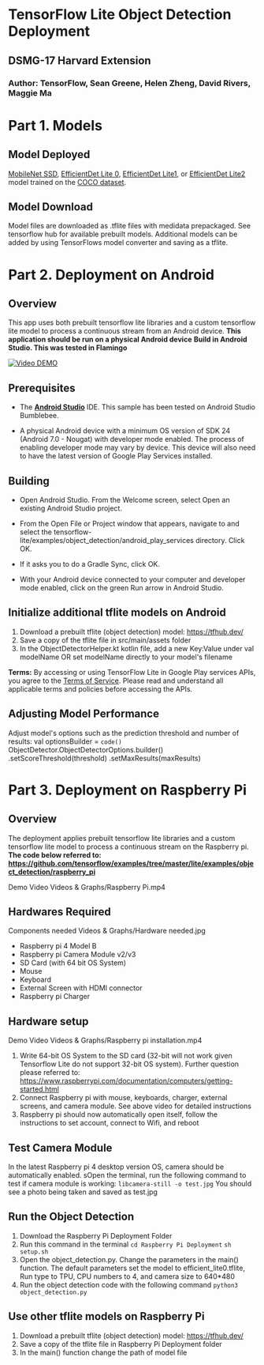 # TensorFlow Lite Object Detection Deployment
## DSMG-17 Harvard Extension
### Author: TensorFlow, Sean Greene, Helen Zheng, David Rivers, Maggie Ma

# Part 1. Models
## Model Deployed
[MobileNet SSD](https://tfhub.dev/tensorflow/lite-model/ssd_mobilenet_v1/1/metadata/2),
[EfficientDet Lite 0](https://tfhub.dev/tensorflow/lite-model/efficientdet/lite0/detection/metadata/1),
[EfficientDet Lite1](https://tfhub.dev/tensorflow/lite-model/efficientdet/lite1/detection/metadata/1),
or
[EfficientDet Lite2](https://tfhub.dev/tensorflow/lite-model/efficientdet/lite2/detection/metadata/1)
model trained on the [COCO dataset](http://cocodataset.org/).

## Model Download
Model files are downloaded as .tflite files with medidata prepackaged. See tensorflow hub for available prebuilt models. 
Additional models can be added by using TensorFlows model converter and saving as a tflite.

# Part 2. Deployment on Android
## Overview
This app uses both prebuilt tensorflow lite libraries and a custom tensorflow lite model to process a continuous stream from an Android device. 
**This application should be run on a physical Android device**
**Build in Android Studio. This was tested in Flamingo**

[![Video DEMO]()]([https://www.youtube.com/watch?v=WqbGBtzQJUc])

## Prerequisites

*   The **[Android Studio](https://developer.android.com/studio/index.html)**
    IDE. This sample has been tested on Android Studio Bumblebee.

*   A physical Android device with a minimum OS version of SDK 24 (Android 7.0 -
    Nougat) with developer mode enabled. The process of enabling developer mode
    may vary by device. This device will also need to have the latest version of
    Google Play Services installed.

## Building

*   Open Android Studio. From the Welcome screen, select Open an existing
    Android Studio project.

*   From the Open File or Project window that appears, navigate to and select
    the tensorflow-lite/examples/object_detection/android_play_services
    directory. Click OK.

*   If it asks you to do a Gradle Sync, click OK.

*   With your Android device connected to your computer and developer mode
    enabled, click on the green Run arrow in Android Studio.

## Initialize additional tflite models on Android
1. Download a prebuilt tflite (object detection) model: https://tfhub.dev/
2. Save a copy of the tflite file in src/main/assets folder
3. In the ObjectDetectorHelper.kt kotlin file, add a new Key:Value under val modelName OR set modelName directly to your model's filename

**Terms:** By accessing or using TensorFlow Lite in Google Play services APIs,
you agree to the [Terms of Service](https://www.tensorflow.org/lite/android/play_services#tos).
Please read and understand all applicable terms and policies before accessing
the APIs. 

##  Adjusting Model Performance  
Adjust model's options such as the prediction threshold and number of results:
val optionsBuilder =
`code()` 
ObjectDetector.ObjectDetectorOptions.builder()
.setScoreThreshold(threshold)
.setMaxResults(maxResults) 

# Part 3. Deployment on Raspberry Pi

## Overview
The deployment applies prebuilt tensorflow lite libraries and a custom tensorflow lite model to process a continuous stream on the Raspberry pi. 
**The code below referred to: https://github.com/tensorflow/examples/tree/master/lite/examples/object_detection/raspberry_pi**

Demo Video
Videos & Graphs/Raspberry Pi.mp4

## Hardwares Required
Components needed
Videos & Graphs/Hardware needed.jpg

* Raspberry pi 4 Model B
* Raspberry pi Camera Module v2/v3
* SD Card (with 64 bit OS System)
* Mouse
* Keyboard
* External Screen with HDMI connector
* Raspberry pi Charger

## Hardware setup

Demo Video
Videos & Graphs/Raspberry pi installation.mp4

1. Write 64-bit OS System to the SD card (32-bit will not work given Tensorflow Lite do not support 32-bit OS system). Further question please referred to: https://www.raspberrypi.com/documentation/computers/getting-started.html
2. Connect Raspberry pi with mouse, keyboards, charger, external screens, and camera module. See above video for detailed instructions
3. Raspberry pi should now automatically open itself, follow the instructions to set account, connect to Wifi, and reboot

## Test Camera Module
In the latest Raspberry pi 4 desktop version OS, camera should be automatically enabled. sOpen the terminal, run the following command to test if camera module is working:
`libcamera-still -o test.jpg`
You should see a photo being taken and saved as test.jpg

## Run the Object Detection
1. Download the Raspberry Pi Deployment Folder
2. Run this command in the terminal
`cd Raspberry Pi Deployment`
`sh setup.sh`
3. Open the object_detection.py. Change the parameters in the main() function. The default parameters set the model to efficient_lite0.tflite, Run type to TPU, CPU numbers to 4, and camera size to 640*480
4. Run the object detection code with the following command
`python3 object_detection.py`

## Use other tflite models on Raspberry Pi
1. Download a prebuilt tflite (object detection) model: https://tfhub.dev/
2. Save a copy of the tflite file in Raspberry Pi Deployment folder
3. In the main() function change the path of model file
